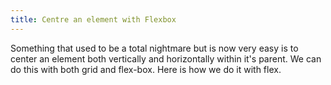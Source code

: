 ```yaml
---
title: Centre an element with Flexbox
---
```


Something that used to be a total nightmare but is now very easy is to center an element both vertically and horizontally within it's parent. We can do this with both grid and flex-box. Here is how we do it with flex.


